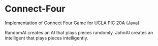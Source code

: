 # Connect-Four
Implementation of Connect Four Game for UCLA PIC 20A (Java)

RandomAI creates an AI that plays pieces randomly.
JohnAI creates an intelligent that plays pieces intelligently.
